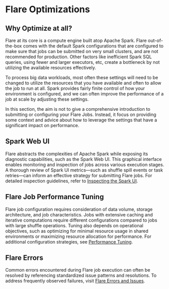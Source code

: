 # Flare Optimizations

<!-- > Tuning, Debugging, and much more
>  -->

## Why Optimize at all?

Flare at its core is a compute engine built atop Apache Spark. Flare out-of-the-box comes with the default Spark configurations that are configured to make sure that jobs can be submitted on very small clusters, and are not recommended for production. Other factors like inefficient Spark SQL queries, using fewer and larger executors, etc, create a bottleneck by not utilizing the available resources effectively. 

To process big data workloads, most often these settings will need to be changed to utilize the resources that you
have available and often to allow the job to run at all. Spark provides fairly finite control of how your environment is configured, and we can often improve the performance of a job at scale by adjusting these settings.

In this section, the aim is not to give a comprehensive introduction to submitting or configuring your Flare Jobs. Instead, it focus on providing some context and advice about how to leverage the settings that have a significant impact on performance. 

<!-- ## Introspection and Debugging

There are different ways in which you can investigate a running/completed Flare Workflow, monitor its progress, and take actions

### **DataOS Operations App**

When a Flare Workflow is deployed on the Kubernetes Cluster, the real-time information regarding the run-time status like Pods, Logs, etc. can be viewed on the Operations App. 

 ### **DataOS Hera App**

Hera App captures the historical and lineage information related to Flare Workflow deployments, topology etc.  It stores all this information within Blob storage. To know more, navigate to the below page

[Observability of Workflow ](/resources/stacks/flare/optimizations/observability_of_workflow/) -->


## Spark Web UI

Flare abstracts the complexities of Apache Spark while exposing its diagnostic capabilities, such as the Spark Web UI. This graphical interface enables monitoring and inspection of jobs across various execution stages. A thorough review of Spark UI metrics—such as shuffle spill events or task retries—can inform an effective strategy for submitting Flare jobs. For detailed inspection guidelines, refer to [Inspecting the Spark UI](/resources/stacks/flare/optimizations/inspecting_the_spark_ui/).

## Flare Job Performance Tuning

Flare job configuration requires consideration of data volume, storage architecture, and job characteristics. Jobs with extensive caching and iterative computations require different configurations compared to jobs with large shuffle operations. Tuning also depends on operational objectives, such as optimizing for minimal resource usage in shared environments or maximizing resource allocation for performance. For additional configuration strategies, see [Performance Tuning](/resources/stacks/flare/optimizations/performance_tuning/).

## Flare Errors

Common errors encountered during Flare job execution can often be resolved by referencing standardized issue patterns and resolutions. To address frequently observed failures, visit [Flare Errors and Issues](/resources/stacks/flare/troubleshooting/).
